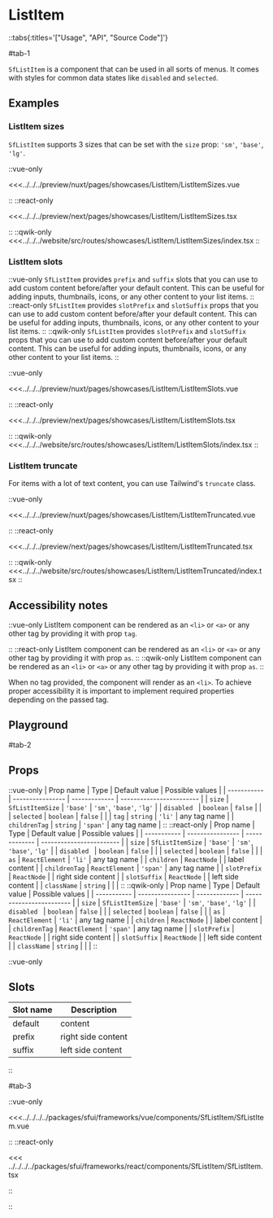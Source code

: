# ListItem

::tabs{:titles='["Usage", "API", "Source Code"]'}

#tab-1

`SfListItem` is a component that can be used in all sorts of menus. It comes with styles for common data states like `disabled` and `selected`.

## Examples

### ListItem sizes

`SfListItem` supports 3 sizes that can be set with the `size` prop: `'sm'`, `'base'`, `'lg'`.

<Showcase showcase-name="ListItem/ListItemSizes" style="min-height:250px">

::vue-only

<<<../../../preview/nuxt/pages/showcases/ListItem/ListItemSizes.vue

::
::react-only

<<<../../../preview/next/pages/showcases/ListItem/ListItemSizes.tsx

::
::qwik-only
<<<../../../website/src/routes/showcases/ListItem/ListItemSizes/index.tsx
::
</Showcase>

### ListItem slots

::vue-only
`SfListItem` provides `prefix` and `suffix` slots that you can use to add custom content before/after your default content. This can be useful for adding inputs, thumbnails, icons, or any other content to your list items.
::
::react-only
`SfListItem` provides `slotPrefix` and `slotSuffix` props that you can use to add custom content before/after your default content. This can be useful for adding inputs, thumbnails, icons, or any other content to your list items.
::
::qwik-only
`SfListItem` provides `slotPrefix` and `slotSuffix` props that you can use to add custom content before/after your default content. This can be useful for adding inputs, thumbnails, icons, or any other content to your list items.
::
<Showcase showcase-name="ListItem/ListItemSlots" >

::vue-only

<<<../../../preview/nuxt/pages/showcases/ListItem/ListItemSlots.vue

::
::react-only

<<<../../../preview/next/pages/showcases/ListItem/ListItemSlots.tsx

::
::qwik-only
<<<../../../website/src/routes/showcases/ListItem/ListItemSlots/index.tsx
::
</Showcase>

### ListItem truncate

For items with a lot of text content, you can use Tailwind's `truncate` class.

<Showcase showcase-name="ListItem/ListItemTruncated" >

::vue-only

<<<../../../preview/nuxt/pages/showcases/ListItem/ListItemTruncated.vue

::
::react-only

<<<../../../preview/next/pages/showcases/ListItem/ListItemTruncated.tsx

::
::qwik-only
<<<../../../website/src/routes/showcases/ListItem/ListItemTruncated/index.tsx
::
</Showcase>

## Accessibility notes

::vue-only
ListItem component can be rendered as an `<li>` or `<a>` or any other tag by providing it with prop `tag`.

::
::react-only
ListItem component can be rendered as an `<li>` or `<a>` or any other tag by providing it with prop `as`.
::
::qwik-only
ListItem component can be rendered as an `<li>` or `<a>` or any other tag by providing it with prop `as`.
::

When no tag provided, the component will render as an `<li>`. To achieve proper accessibility it is important to implement required properties depending on the passed tag.

## Playground

<Generate />

#tab-2

## Props

::vue-only
| Prop name | Type | Default value | Possible values |
| ----------- | ---------------- | ------------- | ------------------------ |
| `size` | `SfListItemSize` | `'base'` | `'sm'`, `'base'`, `'lg'` |
| `disabled ` | `boolean` | `false` | |
| `selected` | `boolean` | `false` | |
| `tag` | `string` | `'li'` | any tag name |
| `childrenTag` | `string` | `'span'` | any tag name |
::
::react-only
| Prop name | Type | Default value | Possible values |
| ----------- | ---------------- | ------------- | ------------------------ |
| `size` | `SfListItemSize` | `'base'` | `'sm'`, `'base'`, `'lg'` |
| `disabled ` | `boolean` | `false` | |
| `selected` | `boolean` | `false` | |
| `as` | `ReactElement` | `'li'` | any tag name |
| `children` | `ReactNode` | | label content |
| `childrenTag` | `ReactElement` | `'span'` | any tag name |
| `slotPrefix` | `ReactNode` | | right side content |
| `slotSuffix` | `ReactNode` | | left side content |
| `className` | `string` | | |
::
::qwik-only
| Prop name | Type | Default value | Possible values |
| ----------- | ---------------- | ------------- | ------------------------ |
| `size` | `SfListItemSize` | `'base'` | `'sm'`, `'base'`, `'lg'` |
| `disabled ` | `boolean` | `false` | |
| `selected` | `boolean` | `false` | |
| `as` | `ReactElement` | `'li'` | any tag name |
| `children` | `ReactNode` | | label content |
| `childrenTag` | `ReactElement` | `'span'` | any tag name |
| `slotPrefix` | `ReactNode` | | right side content |
| `slotSuffix` | `ReactNode` | | left side content |
| `className` | `string` | | |
::

::vue-only

## Slots

| Slot name | Description        |
| --------- | ------------------ |
| default   | content            |
| prefix    | right side content |
| suffix    | left side content  |

::

#tab-3

::vue-only

<<<../../../../packages/sfui/frameworks/vue/components/SfListItem/SfListItem.vue

::
::react-only

<<< ../../../../packages/sfui/frameworks/react/components/SfListItem/SfListItem.tsx

::

::
